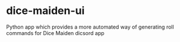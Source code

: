# dice-maiden-ui
Python app which provides a more automated way of generating roll commands for Dice Maiden dicsord app
